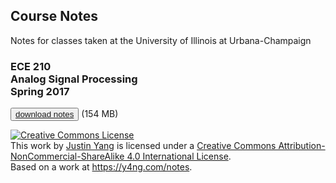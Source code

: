 ## Course Notes

Notes for classes taken at the University of Illinois at Urbana-Champaign

### ECE 210 <br> Analog Signal Processing <br> Spring 2017

<button>[download notes](https://github.com/justinyangusa/notes/raw/master/ece210.pdf)</button>
(154 MB)

<a rel="license" href="http://creativecommons.org/licenses/by-nc-sa/4.0/"><img alt="Creative Commons License" style="border-width:0" src="https://i.creativecommons.org/l/by-nc-sa/4.0/88x31.png" /></a><br />This work by <a xmlns:cc="http://creativecommons.org/ns#" href="https://y4ng.com" property="cc:attributionName" rel="cc:attributionURL">Justin Yang</a> is licensed under a <a rel="license" href="http://creativecommons.org/licenses/by-nc-sa/4.0/">Creative Commons Attribution-NonCommercial-ShareAlike 4.0 International License</a>.<br />Based on a work at <a xmlns:dct="http://purl.org/dc/terms/" href="https://y4ng.com/notes" rel="dct:source">https://y4ng.com/notes</a>.
